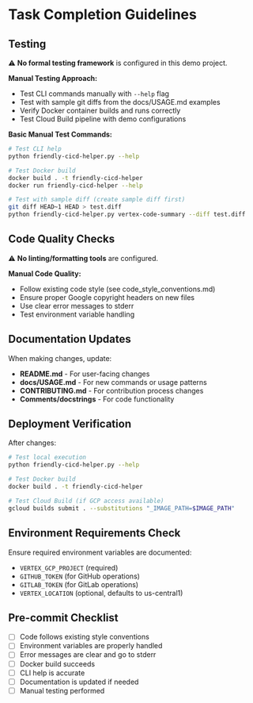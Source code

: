 # Task Completion Guidelines

## Testing
⚠️ **No formal testing framework** is configured in this demo project.

**Manual Testing Approach:**
- Test CLI commands manually with `--help` flag
- Test with sample git diffs from the docs/USAGE.md examples
- Verify Docker container builds and runs correctly
- Test Cloud Build pipeline with demo configurations

**Basic Manual Test Commands:**
```bash
# Test CLI help
python friendly-cicd-helper.py --help

# Test Docker build
docker build . -t friendly-cicd-helper
docker run friendly-cicd-helper --help

# Test with sample diff (create sample diff first)
git diff HEAD~1 HEAD > test.diff
python friendly-cicd-helper.py vertex-code-summary --diff test.diff
```

## Code Quality Checks
⚠️ **No linting/formatting tools** are configured.

**Manual Code Quality:**
- Follow existing code style (see code_style_conventions.md)
- Ensure proper Google copyright headers on new files
- Use clear error messages to stderr
- Test environment variable handling

## Documentation Updates
When making changes, update:
- **README.md** - For user-facing changes
- **docs/USAGE.md** - For new commands or usage patterns
- **CONTRIBUTING.md** - For contribution process changes
- **Comments/docstrings** - For code functionality

## Deployment Verification
After changes:
```bash
# Test local execution
python friendly-cicd-helper.py --help

# Test Docker build
docker build . -t friendly-cicd-helper

# Test Cloud Build (if GCP access available)
gcloud builds submit . --substitutions "_IMAGE_PATH=$IMAGE_PATH"
```

## Environment Requirements Check
Ensure required environment variables are documented:
- `VERTEX_GCP_PROJECT` (required)
- `GITHUB_TOKEN` (for GitHub operations)
- `GITLAB_TOKEN` (for GitLab operations)
- `VERTEX_LOCATION` (optional, defaults to us-central1)

## Pre-commit Checklist
- [ ] Code follows existing style conventions
- [ ] Environment variables are properly handled
- [ ] Error messages are clear and go to stderr
- [ ] Docker build succeeds
- [ ] CLI help is accurate
- [ ] Documentation is updated if needed
- [ ] Manual testing performed